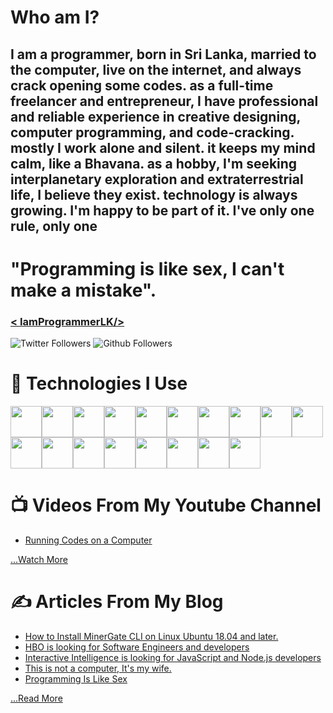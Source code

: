 # Who am I?
## I am a programmer, born in Sri Lanka, married to the computer, live on the internet, and always crack opening some codes. as a full-time freelancer and entrepreneur, I have professional and reliable experience in creative designing, computer programming, and code-cracking. mostly I work alone and silent. it keeps my mind calm, like a Bhavana. as a hobby, I'm seeking interplanetary exploration and extraterrestrial life, I believe they exist. technology is always growing. I'm happy to be part of it. I've only one rule, only one 
# "Programming is like sex, I can't make a mistake".
### [< IamProgrammerLK/>](https://iamprogrammer.lk/)
![Twitter Followers](https://img.shields.io/twitter/follow/IamProgrammerLK?style=social)
![Github Followers](https://img.shields.io/github/followers/IamProgrammerLK?style=social)


# 🔧 Technologies I Use
<img src="https://cdn.worldvectorlogo.com/logos/php-1.svg" width="50" hight="50"/><img src="https://cdn.worldvectorlogo.com/logos/dart.svg" width="50" hight="50"/><img src="https://cdn.worldvectorlogo.com/logos/logo-javascript.svg" width="50" hight="50"/><img src="https://cdn.worldvectorlogo.com/logos/html5.svg" width="50" hight="50"/><img src="https://cdn.worldvectorlogo.com/logos/css-5.svg" width="50" hight="50"/><img src="https://cdn.worldvectorlogo.com/logos/wordpress-blue.svg" width="50" hight="50"/><img src="https://cdn.worldvectorlogo.com/logos/flutter.svg" width="50" hight="50"/><img src="https://cdn.worldvectorlogo.com/logos/bootstrap-5-1.svg" width="50" hight="50"/><img src="https://cdn.worldvectorlogo.com/logos/visual-studio-code-1.svg" width="50" hight="50"/><img src="https://cdn.worldvectorlogo.com/logos/atom-4.svg" width="50" hight="50"/>
<img src="https://cdn.worldvectorlogo.com/logos/brackets.svg" width="50" hight="50"/><img src="https://cdn.worldvectorlogo.com/logos/github-icon.svg" width="50" hight="50"/><img src="https://cdn.worldvectorlogo.com/logos/composer.svg" width="50" hight="50"/><img src="https://cdn.worldvectorlogo.com/logos/private-packagist.svg" width="50" hight="50"/><img src="https://cdn.worldvectorlogo.com/logos/npm.svg" width="50" hight="50"/><img src="https://cdn.worldvectorlogo.com/logos/android.svg" width="50" hight="50"/><img src="https://cdn.worldvectorlogo.com/logos/linux-tux.svg" width="50" hight="50"/><img src="https://cdn.worldvectorlogo.com/logos/ubuntu-4.svg" width="50" hight="50"/>


# 📺 Videos From My Youtube Channel
<!-- YOUTUBE-VIDEOS-LIST:START -->
- [Running Codes on a Computer](https://www.youtube.com/watch?v=JjmVDO_9W_g)
<!-- YOUTUBE-VIDEOS-LIST:END -->
[...Watch More](https://iamprogrammer.lk/)


# ✍ Articles From My Blog
<!-- BLOG-POST-LIST:START -->
- [How to Install MinerGate CLI on Linux Ubuntu 18.04 and later.](https://blog.iamprogrammer.lk/2019/10/how-to-install-minergate-cli-on-linux.html)
- [HBO is looking for Software Engineers and developers](https://blog.iamprogrammer.lk/2016/10/hbo-is-looking-for-software-engineers.html)
- [Interactive Intelligence is looking for JavaScript and Node.js developers](https://blog.iamprogrammer.lk/2016/09/interactive-intelligence-is-looking-for.html)
- [This is not a computer, It's my wife.](https://blog.iamprogrammer.lk/2016/08/this-is-not-computer-its-my-wife.html)
- [Programming Is Like Sex](https://blog.iamprogrammer.lk/2016/05/programming-is-like-sex.html)
<!-- BLOG-POST-LIST:END -->
[...Read More](https://blog.iamprogrammer.lk/)



<!--
**IamProgrammerLK/IamProgrammerLK** is a ✨ _special_ ✨ repository because its `README.md` (this file) appears on your GitHub profile.

Here are some ideas to get you started:

- 🔭 I’m currently working on ...
- 🌱 I’m currently learning ...
- 👯 I’m looking to collaborate on ...
- 🤔 I’m looking for help with ...
- 💬 Ask me about ...
- 📫 How to reach me: ...
- 😄 Pronouns: ...
- ⚡ Fun fact: ...
-->
